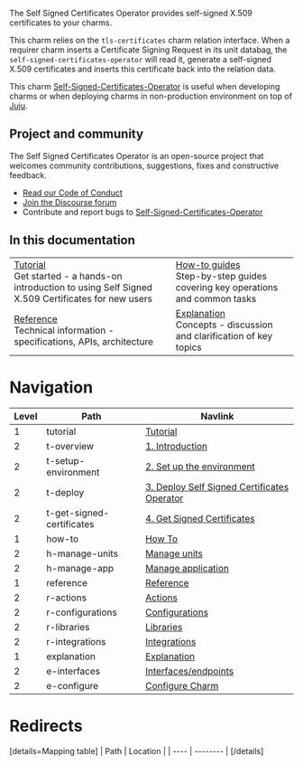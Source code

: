 The Self Signed Certificates Operator provides self-signed X.509 certificates to your charms.

This charm relies on the `tls-certificates` charm relation interface. When a requirer charm inserts a Certificate Signing Request in its unit databag, the `self-signed-certificates-operator` will read it, generate a self-signed X.509 certificates and
inserts this certificate back into the relation data.

This charm [Self-Signed-Certificates-Operator](https://github.com/canonical/self-signed-certificates-operator) is useful when developing charms or when deploying charms in non-production environment on top of [Juju](https://juju.is/).

## Project and community
The Self Signed Certificates Operator is an open-source project that welcomes community contributions, suggestions, fixes and constructive feedback.
- [Read our Code of Conduct](https://ubuntu.com/community/code-of-conduct)
- [Join the Discourse forum](https://discourse.charmhub.io/tag/self-signed-certificates)
- Contribute and report bugs to [Self-Signed-Certificates-Operator](https://github.com/canonical/self-signed-certificates-operator)

## In this documentation
|                                                                                                                                                                                         |                                                                                                                                                      |
|-----------------------------------------------------------------------------------------------------------------------------------------------------------------------------------------|------------------------------------------------------------------------------------------------------------------------------------------------------|
| [Tutorial](/t/self-signed-x-509-certificates-tutorial-overview/11600?channel=edge) </br>  Get started - a hands-on introduction to using Self Signed X.509 Certificates for new users </br> | [How-to guides](/t/self-signed-x-509-certificates-how-to-manage-units/11594?channel=edge) </br> Step-by-step guides covering key operations and common tasks    |
| [Reference](https://charmhub.io/self-signed-certificates/actions?channel=edge) </br> Technical information - specifications, APIs, architecture                                         | [Explanation](/t/self-signed-x-509-certificates-explanations-interface-endpoints/11593?channel=edge) </br> Concepts - discussion and clarification of key topics |

# Navigation

| Level | Path                      | Navlink                                                                                                |
| ----- |---------------------------|--------------------------------------------------------------------------------------------------------|
| 1 | tutorial                  | [Tutorial]()                                                                                           |
| 2 | t-overview                | [1. Introduction](/t/self-signed-x-509-certificates-tutorial-overview/11600)                           |
| 2 | t-setup-environment       | [2. Set up the environment](/t/self-signed-x-509-certificates-tutorial-setup-environment/11599)        |
| 2 | t-deploy                  | [3. Deploy Self Signed Certificates Operator](/t/self-signed-x-509-certificates-tutorial-deploy/11596) |
| 2 | t-get-signed-certificates | [4. Get Signed Certificates](/t/self-signed-x-509-certificates-tutorial-get-signed-certificates/11598) |
| 1 | how-to                    | [How To]()                                                                                             |
| 2 | h-manage-units            | [Manage units](/t/self-signed-x-509-certificates-how-to-manage-units/11594)                            |
| 2 | h-manage-app              | [Manage application](/t/self-signed-x-509-certificates-how-to-manage-app/11595)                        |
| 1 | reference                 | [Reference]()                                                                                          |
| 2 | r-actions                 | [Actions](https://charmhub.io/self-signed-certificates/actions?channel=edge)                           |
| 2 | r-configurations          | [Configurations](https://charmhub.io/self-signed-certificates/configure?channel=edge)                  |
| 2 | r-libraries               | [Libraries](https://charmhub.io/self-signed-certificates/libraries?channel=edge)                       |
| 2 | r-integrations            | [Integrations](https://charmhub.io/self-signed-certificates/integrations?channel=edge)                 |
| 1 | explanation               | [Explanation]()                                                                                        |
| 2 | e-interfaces              | [Interfaces/endpoints](/t/self-signed-x-509-certificates-explanations-interface-endpoints/11593)       |
| 2 | e-configure               | [Configure Charm](/t/self-signed-x-509-certificates-explanations-configure/11601)                      |


# Redirects

[details=Mapping table]
| Path | Location |
| ---- | -------- |
[/details]